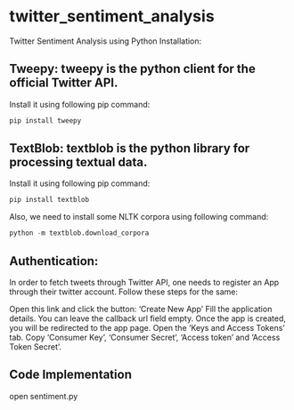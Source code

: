 # twitter_sentiment_analysis
Twitter Sentiment Analysis using Python
Installation:

## Tweepy: tweepy is the python client for the official Twitter API.
Install it using following pip command:
```python
pip install tweepy
```
## TextBlob: textblob is the python library for processing textual data.
Install it using following pip command:
```python
pip install textblob
```
Also, we need to install some NLTK corpora using following command:
```python
python -m textblob.download_corpora
```
## Authentication:
In order to fetch tweets through Twitter API, one needs to register an App through their twitter account. Follow these steps for the same:

Open this link and click the button: ‘Create New App’
Fill the application details. You can leave the callback url field empty.
Once the app is created, you will be redirected to the app page.
Open the ‘Keys and Access Tokens’ tab.
Copy ‘Consumer Key’, ‘Consumer Secret’, ‘Access token’ and ‘Access Token Secret’.

## Code Implementation
open sentiment.py
